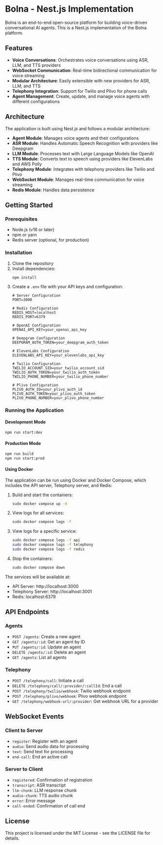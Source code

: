 # Bolna - Nest.js Implementation

Bolna is an end-to-end open-source platform for building voice-driven conversational AI agents. This is a Nest.js implementation of the Bolna platform.

## Features

- **Voice Conversations**: Orchestrates voice conversations using ASR, LLM, and TTS providers
- **WebSocket Communication**: Real-time bidirectional communication for voice streaming
- **Modular Architecture**: Easily extensible with new providers for ASR, LLM, and TTS
- **Telephony Integration**: Support for Twilio and Plivo for phone calls
- **Agent Management**: Create, update, and manage voice agents with different configurations

## Architecture

The application is built using Nest.js and follows a modular architecture:

- **Agent Module**: Manages voice agents and their configurations
- **ASR Module**: Handles Automatic Speech Recognition with providers like Deepgram
- **LLM Module**: Processes text with Large Language Models like OpenAI
- **TTS Module**: Converts text to speech using providers like ElevenLabs and AWS Polly
- **Telephony Module**: Integrates with telephony providers like Twilio and Plivo
- **WebSocket Module**: Manages real-time communication for voice streaming
- **Redis Module**: Handles data persistence

## Getting Started

### Prerequisites

- Node.js (v16 or later)
- npm or yarn
- Redis server (optional, for production)

### Installation

1. Clone the repository
2. Install dependencies:
   ```bash
   npm install
   ```
3. Create a `.env` file with your API keys and configuration:
   ```
   # Server Configuration
   PORT=3000

   # Redis Configuration
   REDIS_HOST=localhost
   REDIS_PORT=6379

   # OpenAI Configuration
   OPENAI_API_KEY=your_openai_api_key

   # Deepgram Configuration
   DEEPGRAM_AUTH_TOKEN=your_deepgram_auth_token

   # ElevenLabs Configuration
   ELEVENLABS_API_KEY=your_elevenlabs_api_key

   # Twilio Configuration
   TWILIO_ACCOUNT_SID=your_twilio_account_sid
   TWILIO_AUTH_TOKEN=your_twilio_auth_token
   TWILIO_PHONE_NUMBER=your_twilio_phone_number

   # Plivo Configuration
   PLIVO_AUTH_ID=your_plivo_auth_id
   PLIVO_AUTH_TOKEN=your_plivo_auth_token
   PLIVO_PHONE_NUMBER=your_plivo_phone_number
   ```

### Running the Application

#### Development Mode

```bash
npm run start:dev
```

#### Production Mode

```bash
npm run build
npm run start:prod
```

#### Using Docker

The application can be run using Docker and Docker Compose, which includes the API server, Telephony server, and Redis:

1. Build and start the containers:
   ```bash
   sudo docker compose up -d
   ```

2. View logs for all services:
   ```bash
   sudo docker compose logs -f
   ```

3. View logs for a specific service:
   ```bash
   sudo docker compose logs -f api
   sudo docker compose logs -f telephony
   sudo docker compose logs -f redis
   ```

4. Stop the containers:
   ```bash
   sudo docker compose down
   ```

The services will be available at:
- API Server: http://localhost:3000
- Telephony Server: http://localhost:3001
- Redis: localhost:6379

## API Endpoints

### Agents

- `POST /agents`: Create a new agent
- `GET /agents/:id`: Get an agent by ID
- `PUT /agents/:id`: Update an agent
- `DELETE /agents/:id`: Delete an agent
- `GET /agents`: List all agents

### Telephony

- `POST /telephony/call`: Initiate a call
- `DELETE /telephony/call/:provider/:callId`: End a call
- `POST /telephony/twilio/webhook`: Twilio webhook endpoint
- `POST /telephony/plivo/webhook`: Plivo webhook endpoint
- `GET /telephony/webhook-url/:provider`: Get webhook URL for a provider

## WebSocket Events

### Client to Server

- `register`: Register with an agent
- `audio`: Send audio data for processing
- `text`: Send text for processing
- `end-call`: End an active call

### Server to Client

- `registered`: Confirmation of registration
- `transcript`: ASR transcript
- `llm-chunk`: LLM response chunk
- `audio-chunk`: TTS audio chunk
- `error`: Error message
- `call-ended`: Confirmation of call end

## License

This project is licensed under the MIT License - see the LICENSE file for details.
